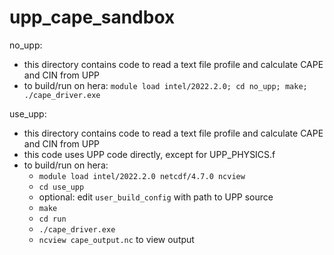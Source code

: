 # upp_cape_sandbox

no_upp: 
- this directory contains code to read a text file profile and calculate CAPE and CIN from UPP
- to build/run on hera: `module load intel/2022.2.0; cd no_upp; make; ./cape_driver.exe`

use_upp:
- this directory contains code to read a text file profile and calculate CAPE and CIN from UPP
- this code uses UPP code directly, except for UPP_PHYSICS.f
- to build/run on hera:
  - `module load intel/2022.2.0 netcdf/4.7.0 ncview`
  - `cd use_upp`
  - optional: edit `user_build_config` with path to UPP source
  - `make`
  - `cd run`
  - `./cape_driver.exe`
  - `ncview cape_output.nc` to view output
